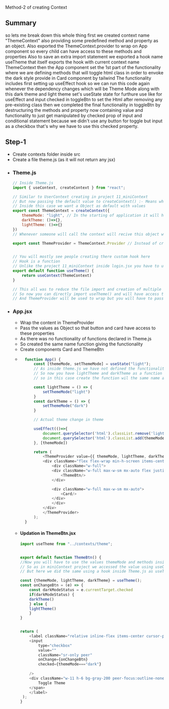 Method-2 of creating Context
## Summary
so lets me break down this whole thing 
first we created context name "ThemeContext" also providing some predefined method and property as an object.
Also exported the ThemeContext.provider to wrap on App component so every child can have access to these methods and properties
Also to save an extra import statement we exported a hook name useTheme that itself exports the hook with current context name ThemeContext
then the App component set the 1st part of the functionality where we are defining methods that will toggle html class in order to envoke the dark style provide in Card component by tailwind
The functionality includes first setting up useEffect hook so we can run this code again whenever the dependency changes which will be Theme Mode along with this dark theme and light theme set's useState state for furthure use like for useEffect and input checked in toggleBtn to set the Html after removing any pre-existing class
then we completed the final functionality in toggleBtn by destructuring the methods and property now containing value and functionality
to just get manipulated by checked prop of input and conditional statement
because we didn't use any button for toggle but input as a checkbox that's why we have to use this checked property.

## Step-1
- Create contexts folder inside src
- Create a file theme.js (as it will not return any jsx)
- ### Theme.js
    ```javascript
    // Inside Theme.js
    import { useContext, createContext } from "react";

    // Similar to UserContext creating in project 11_miniContext
    // But now passing the default value to createContext() :- Means when context is created what values it will already have
    // Inside this case we want a Object as default with values
    export const ThemeContext = createContext({
        themeMode: "light", // In the starting of application it will have light mode
        darkTheme: ()=>{},
        lightTheme: ()=>{}
    })
    // Whenever someone will call the context will recive this object with variable and methods

    export const ThemeProvider = ThemeContext.Provider // Instead of creating into another file 


    // You will mostly see people creating there custom hook here 
    // Hook is a function
    // Unlike the project 11_miniContext inside login.jsx you have to useContext(UserContext) 
    export default function useTheme() {
        return useContext(ThemeContext)
    }

    // This all was to reduce the file import and creation of multiple files
    // So now you can directly import useTheme() and will have access to all the values like themeMode and methods
    // And ThemeProvider will be used to wrap but you will have to pass the value attribute in it 
    ```
- ### App.jsx
    - Wrap the content in ThemeProvider
    - Pass the values as Object so that button and card have access to these properties
    - As there was no functionality of functions declared in Theme.js
    - So created the same name function giving the functionality
    - Create components Card and ThemeBtn
    - ```javascript
        function App() {
            const [themeMode, setThemeMode] = useState("light");
            // As inside theme.js we have not defined the functionality
            // So now you have lightTheme and darkTheme as a function but not have its functionality 
            // so in this case create the function wil the same name and write there functionality now this functionality will be se in them

            const lightTheme = () => {
                setThemeMode("light")
            }
            const darkTheme = () => {
                setThemeMode("dark")
            }

            // Actual theme change in theme

            useEffect(()=>{
                document.querySelector('html').classList.remove('light', 'dark')
                document.querySelector('html').classList.add(themeMode)
            }, [themeMode])

            return (
                <ThemeProvider value={{ themeMode, lightTheme, darkTheme }}>
                <div className="flex flex-wrap min-h-screen items-center">
                    <div className="w-full">
                    <div className="w-full max-w-sm mx-auto flex justify-end mb-4">
                        <ThemeBtn/>
                    </div>

                    <div className="w-full max-w-sm mx-auto">                                   
                        <Card/>
                    </div>
                    </div>
                </div>
                </ThemeProvider>
            );
        }
        ```
    - #### Updation in ThemeBtn.jsx
        ```javascript
        import useTheme from "../contexts/theme";


        export default function ThemeBtn() {
        //Now you will have to use the values themeMode and methods inside ThemeBtn
        // So as in miniContext project we accessed the value using useContext hook
        // But here we did the same using a hook inside Theme.js as useTheme()

        const {themeMode, lightTheme, darkTheme} = useTheme();
        const onChangeBtn = (e) => {
            const darkModeStatus = e.currentTarget.checked
            if(darkModeStatus) {
            darkTheme()
            } else {
            lightTheme()
            }
        }


        return (
            <label className="relative inline-flex items-center cursor-pointer">
            <input 
                type="checkbox" 
                value="" 
                className="sr-only peer"
                onChange={onChangeBtn} 
                checked={themeMode==="dark"}
                
            />
            <div className="w-11 h-6 bg-gray-200 peer-focus:outline-none peer-focus:ring-4 ">
                Toggle Theme
            </span>
            </label>
         );
        }
        ```

